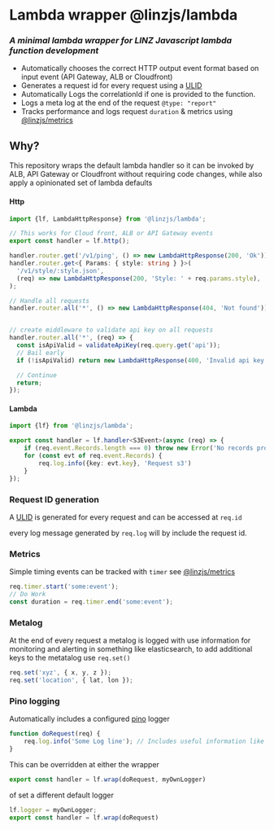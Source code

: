 # Lambda wrapper @linzjs/lambda
### _A minimal lambda wrapper for LINZ Javascript lambda function development_

* Automatically chooses the correct HTTP output event format based on input event (API Gateway, ALB or Cloudfront)
* Generates a request id for every request using a [ULID](https://github.com/ulid/spec) 
* Automatically Logs the correlationId if one is provided to the function.
* Logs a meta log at the end of the request `@type: "report"`
* Tracks performance and logs request `duration` & metrics using [@linzjs/metrics](https://www.npmjs.com/package/@linzjs/metrics)

## Why?

This repository wraps the default lambda handler so it can be invoked by ALB, API Gateway or Cloudfront without requiring code changes, while also apply a opinionated set of lambda defaults


#### Http
```typescript
import {lf, LambdaHttpResponse} from '@linzjs/lambda';

// This works for Cloud front, ALB or API Gateway events
export const handler = lf.http();

handler.router.get('/v1/ping', () => new LambdaHttpResponse(200, 'Ok'));
handler.router.get<{ Params: { style: string } }>(
  '/v1/style/:style.json',
  (req) => new LambdaHttpResponse(200, 'Style: ' + req.params.style),
);

// Handle all requests
handler.router.all('*', () => new LambdaHttpResponse(404, 'Not found'));


// create middleware to validate api key on all requests
handler.router.all('*', (req) => {
  const isApiValid = validateApiKey(req.query.get('api'));
  // Bail early
  if (!isApiValid) return new LambdaHttpResponse(400, 'Invalid api key');

  // Continue
  return;
});

```

#### Lambda
```typescript
import {lf} from '@linzjs/lambda';

export const handler = lf.handler<S3Event>(async (req) => {
    if (req.event.Records.length === 0) throw new Error('No records provided');
    for (const evt of req.event.Records) {
        req.log.info({key: evt.key}, 'Request s3')
    }
});
```


### Request ID generation

A [ULID](https://github.com/ulid/spec) is generated for every request and can be accessed at `req.id` 

every log message generated by `req.log` will by include the request id.


### Metrics

Simple timing events can be tracked with `timer` see [@linzjs/metrics](https://www.npmjs.com/package/@linzjs/metrics)

```typescript
req.timer.start('some:event');
// Do Work
const duration = req.timer.end('some:event');
```


### Metalog

At the end of every request a metalog is logged with use information for monitoring and alerting in something like elasticsearch, to add additional keys to the metatalog use `req.set()`

```typescript
req.set('xyz', { x, y, z });
req.set('location', { lat, lon });
```

### Pino logging

Automatically includes a configured [pino](https://github.com/pinojs/pino) logger

```typescript
function doRequest(req) {
    req.log.info('Some Log line'); // Includes useful information like requestId
}
```

This can be overridden at either the wrapper
```typescript
export const handler = lf.wrap(doRequest, myOwnLogger)
```

of set a different default logger
```typescript
lf.logger = myOwnLogger;
export const handler = lf.wrap(doRequest)
```
